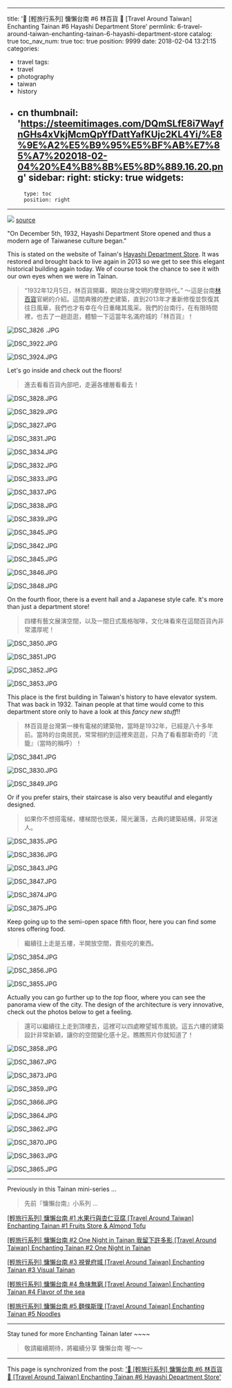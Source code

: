
---
title: '🚉  [輕旅行系列] 慵懶台南 #6 林百貨 🚉  [Travel Around Taiwan] Enchanting Tainan #6 Hayashi Department Store'
permlink: 6-travel-around-taiwan-enchanting-tainan-6-hayashi-department-store
catalog: true
toc_nav_num: true
toc: true
position: 9999
date: 2018-02-04 13:21:15
categories:
- travel
tags:
- travel
- photography
- taiwan
- history
- cn
thumbnail: 'https://steemitimages.com/DQmSLfE8i7WayfnGHs4xVkjMcmQpYfDattYafKUjc2KL4Yi/%E8%9E%A2%E5%B9%95%E5%BF%AB%E7%85%A7%202018-02-04%20%E4%B8%8B%E5%8D%889.16.20.png'
sidebar:
    right:
        sticky: true
widgets:
    -
        type: toc
        position: right
---


![](https://steemitimages.com/DQmSLfE8i7WayfnGHs4xVkjMcmQpYfDattYafKUjc2KL4Yi/%E8%9E%A2%E5%B9%95%E5%BF%AB%E7%85%A7%202018-02-04%20%E4%B8%8B%E5%8D%889.16.20.png)
[source](http://www.hayashi.com.tw/)

"On December 5th, 1932, Hayashi Department Store opened and thus a modern age of Taiwanese culture began."

This is stated on the website of Tainan's [Hayashi Department Store](http://www.hayashi.com.tw/page.asp?nSub=A8A000&lang=E). It was restored and brought back to live again in 2013 so we get to see this elegant historical building again today. We of course took the chance to see it with our own eyes when we were in Tainan.

>“1932年12月5日，林百貨開幕，開啟台灣文明的摩登時代。” ～這是台南[林百貨](http://www.hayashi.com.tw/page.asp?nSub=A8A000&lang=C)官網的介紹。這間典雅的歷史建築，直到2013年才重新修復並恢復其往日風華，我們也才有幸在今日重睹其風采。我們的台南行，在有限時間裡，也去了一趟逛逛，體驗一下這當年名滿府城的『林百貨』！

![DSC_3826
.JPG](https://steemitimages.com/DQmTwLtDTzQkc8zNWs9yrAG3fXxsQVXp5W76bTB3DzYvEtU/DSC_3826.JPG)

![DSC_3922.JPG](https://steemitimages.com/DQmQR3AjMdrRJ59k6jogzavVx9T33jUL44UzjSob6VNdjtn/DSC_3922.JPG)

![DSC_3924.JPG](https://steemitimages.com/DQmbEkTjR1ccLjg4KkcJyMTAGka6cKZGsySDdxkXNPRvTSR/DSC_3924.JPG)

Let's go inside and check out the floors!

>進去看看百貨內部吧，走遍各樓層看看去！

![DSC_3828.JPG](https://steemitimages.com/DQmTnfbSbcGeYCcrvVNsA22sa82ZnGNWjooKdNhESrNn8WS/DSC_3828.JPG)

![DSC_3829.JPG](https://steemitimages.com/DQmSnDjx1QBoriVa4Ckv3QD5vAL1pZ6JVtN4VLSS2xR8ejp/DSC_3829.JPG)

![DSC_3827.JPG](https://steemitimages.com/DQmUuvZsQmNSjdZYnB4KsWrJXijqwKMnBUWChj1hfQKdedF/DSC_3827.JPG)

![DSC_3831.JPG](https://steemitimages.com/DQmXo3fEGpZWyUCXQPtnqFZYUhz4JbV5Jd8qjGr4Txb8BVH/DSC_3831.JPG)

![DSC_3834.JPG](https://steemitimages.com/DQmZS1D2fbN7z4VwS6tG5LwT72hm9AHKwU8hdocnWtUBWbH/DSC_3834.JPG)

![DSC_3832.JPG](https://steemitimages.com/DQmQCWs4kZUPdQhA8Zkj93MzCyMeRC3AeKTgP12Uz6Px2VD/DSC_3832.JPG)

![DSC_3833.JPG](https://steemitimages.com/DQmQstqkzermPK8EiGfZkYXW42QMuaC4LUAWNmdh3c8eooP/DSC_3833.JPG)

![DSC_3837.JPG](https://steemitimages.com/DQmb91P22qHveNMT4ExnnP8sisaqKm8cq6PMNpLBwMPiWMe/DSC_3837.JPG)

![DSC_3838.JPG](https://steemitimages.com/DQmYX1D5NM8sUs6pRZzZoyHFq6tBjAJZadwZGof3d1PMJUV/DSC_3838.JPG)

![DSC_3839.JPG](https://steemitimages.com/DQmUTnp1PHKy9qWahS1weZMbLTcEZwwkS7t1un6aPH5neSB/DSC_3839.JPG)

![DSC_3845.JPG](https://steemitimages.com/DQmNMnCwbuFDkf9G6cxw1fL4D75TQWzYtwpC9aqqNqJ9opa/DSC_3845.JPG)

![DSC_3842.JPG](https://steemitimages.com/DQmTyDmvGu4XVJskiJm9Qidts2FPpSSKGCcEZMjCPij7VTf/DSC_3842.JPG)

![DSC_3845.JPG](https://steemitimages.com/DQmNMnCwbuFDkf9G6cxw1fL4D75TQWzYtwpC9aqqNqJ9opa/DSC_3845.JPG)

![DSC_3846.JPG](https://steemitimages.com/DQmUMKowWBvPP98Zu2DJaqeHvBVMZBepaCdr29G2SArDoHj/DSC_3846.JPG)

![DSC_3848.JPG](https://steemitimages.com/DQmQswW1PTs84tVHvrEWkFREfXSXA4KoyqgE2Vk73CjLsCf/DSC_3848.JPG)

On the fourth floor, there is a event hall and a Japanese style cafe. It's more than just a department store!

>四樓有藝文展演空間，以及一間日式風格咖啡，文化味看來在這間百貨內非常濃厚呢！

![DSC_3850.JPG](https://steemitimages.com/DQmZRVAFfv8RFvhi7jXQvhJz8y8fcjfPXNNYFEfFGqU5ir2/DSC_3850.JPG)

![DSC_3851.JPG](https://steemitimages.com/DQmPDmCD59mX6KTwmZei4QmNhGbNsJ7zAVLoBwmtxMg5BbW/DSC_3851.JPG)

![DSC_3852.JPG](https://steemitimages.com/DQmeKUCxeY6otr2ZPFLeLSkSJALNe5PssgkaP3KqV98kRxs/DSC_3852.JPG)

![DSC_3853.JPG](https://steemitimages.com/DQmYeu1Q4kupzYAKwG2xGmE9Yv35Evyej35sigVnrzfPmqD/DSC_3853.JPG)

This place is the first building in Taiwan's history to have elevator system. That was back in 1932. Tainan people at that time would come to this department store only to have a look at this *fancy new stuff*!!

>林百貨是台灣第一棟有電梯的建築物，當時是1932年，已經是八十多年前。當時的台南居民，常常相約到這裡來逛逛，只為了看看那新奇的『流籠』（當時的稱呼）！

![DSC_3841.JPG](https://steemitimages.com/DQmXcfEXpFMmGWdqxDAmxeLajVAS6DRjPf9YTXUwG5NGzq9/DSC_3841.JPG)

![DSC_3830.JPG](https://steemitimages.com/DQmYD775hUBe923viCd2Lz7cKRmjdzcCcD3XhzDDsBmrd4F/DSC_3830.JPG)

![DSC_3849.JPG](https://steemitimages.com/DQmf2jpbrKDDCpwxc9c5xgG1198h6Vk65wACLJEUV6XBxMQ/DSC_3849.JPG)

Or if you prefer stairs, their staircase is also very beautiful and elegantly designed.

>如果你不想搭電梯，樓梯間也很美，陽光灑落，古典的建築結構，非常迷人。

![DSC_3835.JPG](https://steemitimages.com/DQmbJS69t75T2vkraWKwSQ54ZA78ehC7LAnMoyAFgXrkPAb/DSC_3835.JPG)

![DSC_3836.JPG](https://steemitimages.com/DQmdywpCiLht7HcpWVVtFhjmsfQtZjjBLHuANnmc34TKGSB/DSC_3836.JPG)

![DSC_3843.JPG](https://steemitimages.com/DQmUwB1UeWVJQKQQjpMuxSDFF5mgkaMZ3SjDGiJWstUpvMi/DSC_3843.JPG)

![DSC_3847.JPG](https://steemitimages.com/DQmbWsBvwzd7MC6gsBMZ5RwmdYZzeZHfHCCjfGP4hUjsSLQ/DSC_3847.JPG)

![DSC_3874.JPG](https://steemitimages.com/DQmSE9AkKYjYo95B4iALdgvPYqY4iXCDdXPNmG9tavY9Hzq/DSC_3874.JPG)

![DSC_3875.JPG](https://steemitimages.com/DQmXEfQ63c8GS9r8EP4WxQh8AbYYPtA81jNBiuLpGe6ibZs/DSC_3875.JPG)

Keep going up to the semi-open space fifth floor, here you can find some stores offering food. 

>繼續往上走是五樓，半開放空間，賣些吃的東西。

![DSC_3854.JPG](https://steemitimages.com/DQmSqT19UFRTfK935txuWzSZ5Q176STv8Pnm28njWc8iTRP/DSC_3854.JPG)

![DSC_3856.JPG](https://steemitimages.com/DQmRP7NdiqtrVQCUomnyEJrzRkoH21KdA7YAMKq4vedU1wU/DSC_3856.JPG)

![DSC_3855.JPG](https://steemitimages.com/DQmbMPiLsJEnWZbfvWKxFx3yS7e65EpKzxvtJ6ZCN38rwC3/DSC_3855.JPG)

Actually you can go further up to the *top* floor, where you can see the panorama view of the city. The design of the architecture is very innovative, check out the photos below to get a feeling.

>還可以繼續往上走到頂樓去，這裡可以四處瞭望城市風貌。這五六樓的建築設計非常新穎，讓你的空間變化感十足。瞧瞧照片你就知道了！ 

![DSC_3858.JPG](https://steemitimages.com/DQmYbgzWaouyaBEebLs5wvxWAso5bqn4zvaXA8LMgp76Gd6/DSC_3858.JPG)

![DSC_3867.JPG](https://steemitimages.com/DQmPs5pwTNAh44RxhP95BkAYNeXSKFnBD21XTkzhBqJSKAb/DSC_3867.JPG)

![DSC_3873.JPG](https://steemitimages.com/DQmbFfz8PaiuEkLLSPHJur21Rh1xUKP9Mr8FCfy37fguqn3/DSC_3873.JPG)

![DSC_3859.JPG](https://steemitimages.com/DQmemricz3eehvttQaQxWJody71Kmd6SqHndvGkTEVnQ1Fm/DSC_3859.JPG)

![DSC_3866.JPG](https://steemitimages.com/DQmNcCaRXqYf5kjKwWjXqbBhhTi7xXwoLeQh8F15fHgSGiW/DSC_3866.JPG)

![DSC_3864.JPG](https://steemitimages.com/DQmdTBQz9ymsVU7WLMZDsQUXA13fWGGEkQd4rCotRsUsF98/DSC_3864.JPG)

![DSC_3862.JPG](https://steemitimages.com/DQmVdBgJEh8E4ZaL6soZ6swgAcd6gZhKaVSsCJfdWxmfh18/DSC_3862.JPG)

![DSC_3870.JPG](https://steemitimages.com/DQmS2v6Kgb74KQZimQFZXkum4HSmNL6mHuY6Cs83MHyFvQp/DSC_3870.JPG)

![DSC_3863.JPG](https://steemitimages.com/DQmNbCYnBLAeGEkPfk3xvs1HaEZuXBnXATDU7AVjU45tadw/DSC_3863.JPG)

![DSC_3865.JPG](https://steemitimages.com/DQmTDBT5MHBcPBttLcKL4ZHJYb3FuqjD9DZqm1hHeoG9XZz/DSC_3865.JPG)

*****
Previously in this Tainan mini-series ... 

>先前『慵懶台南』小系列 ... 

[ [輕旅行系列] 慵懶台南 #1 水果行與杏仁豆腐  [Travel Around Taiwan] Enchanting Tainan #1 Fruits Store & Almond Tofu](https://steemit.com/travel/@deanliu/1-travel-around-taiwan-enchanting-tainan-1-fruits-store-and-almond-tofu#comments)

[ [輕旅行系列] 慵懶台南 #2 One Night in Tainan 我留下許多影  [Travel Around Taiwan] Enchanting Tainan #2 One Night in Tainan ](https://steemit.com/photography/@deanliu/2-one-night-in-tainan-travel-around-taiwan-enchanting-tainan-2-one-night-in-tainan#comments)

[ [輕旅行系列] 慵懶台南 #3 視覺府城   [Travel Around Taiwan] Enchanting Tainan #3 Visual Tainan](https://steemit.com/photography/@deanliu/3-travel-around-taiwan-enchanting-tainan-3-visual-tainan)

[ [輕旅行系列] 慵懶台南 #4 魚味無窮  [Travel Around Taiwan] Enchanting Tainan #4 Flavor of the sea](https://steemit.com/travel/@deanliu/4-travel-around-taiwan-enchanting-tainan-4-flavor-of-the-sea)

[ [輕旅行系列] 慵懶台南 #5 麵條斯理  [Travel Around Taiwan] Enchanting Tainan #5 Noodles](https://steemit.com/travel/@deanliu/5-travel-around-taiwan-enchanting-tainan-5-noodles)

*****
Stay tuned for more Enchanting Tainan later ~~~~

>敬請繼續期待，將繼續分享 慵懶台南 喔～～

- - -

This page is synchronized from the post: ['🚉  [輕旅行系列] 慵懶台南 #6 林百貨 🚉  [Travel Around Taiwan] Enchanting Tainan #6 Hayashi Department Store'](https://steemit.com/@deanliu/6-travel-around-taiwan-enchanting-tainan-6-hayashi-department-store)
